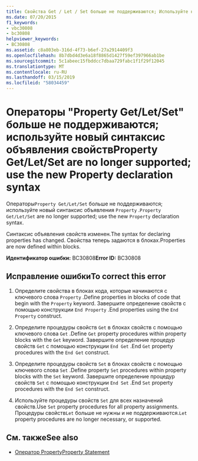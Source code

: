 ```yaml
---
title: Свойства Get / Let / Set больше не поддерживаются; Используйте новый синтаксис объявления свойств
ms.date: 07/20/2015
f1_keywords:
- vbc30808
- bc30808
helpviewer_keywords:
- BC30808
ms.assetid: c8a803eb-316d-4f73-b6ef-27a2914409f3
ms.openlocfilehash: 8b7dbd4d3e6a18f8865d1427f59ef397966ab1be
ms.sourcegitcommit: 5c1abeec15fbddcc7dbaa729fabc1f1f29f12045
ms.translationtype: MT
ms.contentlocale: ru-RU
ms.lasthandoff: 03/15/2019
ms.locfileid: "58034459"
---
```

# <a name="property-getletset-are-no-longer-supported-use-the-new-property-declaration-syntax"></a><span data-ttu-id="18e6a-102">Операторы "Property Get/Let/Set" больше не поддерживаются; используйте новый синтаксис объявления свойств</span><span class="sxs-lookup"><span data-stu-id="18e6a-102">Property Get/Let/Set are no longer supported; use the new Property declaration syntax</span></span>
<span data-ttu-id="18e6a-103">Операторы`Property Get/Let/Set` больше не поддерживаются; используйте новый синтаксис объявления `Property` .</span><span class="sxs-lookup"><span data-stu-id="18e6a-103">`Property Get/Let/Set` are no longer supported; use the new `Property` declaration syntax.</span></span>  
  
 <span data-ttu-id="18e6a-104">Синтаксис объявления свойств изменен.</span><span class="sxs-lookup"><span data-stu-id="18e6a-104">The syntax for declaring properties has changed.</span></span> <span data-ttu-id="18e6a-105">Свойства теперь задаются в блоках.</span><span class="sxs-lookup"><span data-stu-id="18e6a-105">Properties are now defined within blocks.</span></span>  
  
 <span data-ttu-id="18e6a-106">**Идентификатор ошибки:** BC30808</span><span class="sxs-lookup"><span data-stu-id="18e6a-106">**Error ID:** BC30808</span></span>  
  
## <a name="to-correct-this-error"></a><span data-ttu-id="18e6a-107">Исправление ошибки</span><span class="sxs-lookup"><span data-stu-id="18e6a-107">To correct this error</span></span>  
  
1.  <span data-ttu-id="18e6a-108">Определите свойства в блоках кода, которые начинаются с ключевого слова `Property` .</span><span class="sxs-lookup"><span data-stu-id="18e6a-108">Define properties in blocks of code that begin with the `Property` keyword.</span></span> <span data-ttu-id="18e6a-109">Завершите определение свойств с помощью конструкции `End Property` .</span><span class="sxs-lookup"><span data-stu-id="18e6a-109">End properties using the `End Property` construct.</span></span>  
  
2.  <span data-ttu-id="18e6a-110">Определите процедуры свойств `Get` в блоках свойств с помощью ключевого слова `Get` .</span><span class="sxs-lookup"><span data-stu-id="18e6a-110">Define `Get` property procedures within property blocks with the `Get` keyword.</span></span> <span data-ttu-id="18e6a-111">Завершите определение процедур свойств `Get` с помощью конструкции `End Get` .</span><span class="sxs-lookup"><span data-stu-id="18e6a-111">End `Get` property procedures with the `End Get` construct.</span></span>  
  
3.  <span data-ttu-id="18e6a-112">Определите процедуры свойств `Set` в блоках свойств с помощью ключевого слова `Set` .</span><span class="sxs-lookup"><span data-stu-id="18e6a-112">Define property `Set` procedures within property blocks with the `Set` keyword.</span></span> <span data-ttu-id="18e6a-113">Завершите определение процедур свойств `Set` с помощью конструкции `End Set` .</span><span class="sxs-lookup"><span data-stu-id="18e6a-113">End `Set` property procedures with the `End Set` construct.</span></span>  
  
4.  <span data-ttu-id="18e6a-114">Используйте процедуры свойств `Set` для всех назначений свойств.</span><span class="sxs-lookup"><span data-stu-id="18e6a-114">Use `Set` property procedures for all property assignments.</span></span> <span data-ttu-id="18e6a-115">Процедуры свойств`Let` больше не нужны и не поддерживаются.</span><span class="sxs-lookup"><span data-stu-id="18e6a-115">`Let` property procedures are no longer necessary, or supported.</span></span>  
  
## <a name="see-also"></a><span data-ttu-id="18e6a-116">См. также</span><span class="sxs-lookup"><span data-stu-id="18e6a-116">See also</span></span>

- [<span data-ttu-id="18e6a-117">Оператор Property</span><span class="sxs-lookup"><span data-stu-id="18e6a-117">Property Statement</span></span>](../../visual-basic/language-reference/statements/property-statement.md)
